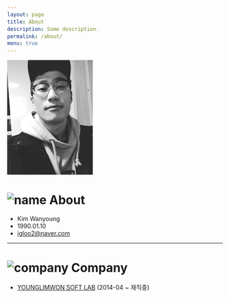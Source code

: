 ```yaml
---
layout: page
title: About
description: Some description.
permalink: /about/
menu: true
---
```


<img class="img-rounded" src="/assets/img/profile3.jpeg" alt="Kim wanyoung" width="200">


# <img src="https://image.flaticon.com/icons/svg/1367/1367487.svg" alt="name" width="100" height="100"> About

* Kim Wanyoung
* 1990.01.10
* [igloo2@naver.com](mailto:igloo2@naver.com)

---

# <img src="https://image.flaticon.com/icons/svg/1367/1367494.svg" alt="company" width="100" height="100"> Company

* [YOUNGLIMWON SOFT LAB](https://www.ksystem.co.kr) (2014-04 ~ 재직중)
